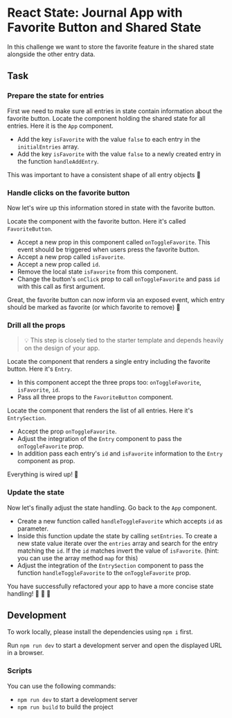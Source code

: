 # React State: Journal App with Favorite Button and Shared State

In this challenge we want to store the favorite feature in the shared state alongside the other entry data.

## Task

### Prepare the state for entries

First we need to make sure all entries in state contain information about the favorite button. Locate the component holding the shared state for all entries. Here it is the `App` component.

-   Add the key `isFavorite` with the value `false` to each entry in the `initialEntries` array.
-   Add the key `isFavorite` with the value `false` to a newly created entry in the function `handleAddEntry`.

This was important to have a consistent shape of all entry objects 🚀

### Handle clicks on the favorite button

Now let's wire up this information stored in state with the favorite button.

Locate the component with the favorite button. Here it's called `FavoriteButton`.

-   Accept a new prop in this component called `onToggleFavorite`. This event should be triggered when users press the favorite button.
-   Accept a new prop called `isFavorite`.
-   Accept a new prop called `id`.
-   Remove the local state `isFavorite` from this component.
-   Change the button's `onClick` prop to call `onToggleFavorite` and pass `id` with this call as first argument.

Great, the favorite button can now inform via an exposed event, which entry should be marked as favorite (or which favorite to remove) 🚀

### Drill all the props

> 💡 This step is closely tied to the starter template and depends heavily on the design of your app.

Locate the component that renders a single entry including the favorite button. Here it's `Entry`.

-   In this component accept the three props too: `onToggleFavorite`, `isFavorite`, `id`.
-   Pass all three props to the `FavoriteButton` component.

Locate the component that renders the list of all entries. Here it's `EntrySection`.

-   Accept the prop `onToggleFavorite`.
-   Adjust the integration of the `Entry` component to pass the `onToggleFavorite` prop.
-   In addition pass each entry's `id` and `isFavorite` information to the `Entry` component as prop.

Everything is wired up! 🚀

### Update the state

Now let's finally adjust the state handling. Go back to the `App` component.

-   Create a new function called `handleToggleFavorite` which accepts `id` as parameter.
-   Inside this function update the state by calling `setEntries`. To create a new state value iterate over the `entries` array and search for the entry matching the `id`. If the `id` matches invert the value of `isFavorite`. (hint: you can use the array method `map` for this)
-   Adjust the integration of the `EntrySection` component to pass the function `handleToggleFavorite` to the `onToggleFavorite` prop.

You have successfully refactored your app to have a more concise state handling! 🚀 🚀 🚀

## Development

To work locally, please install the dependencies using `npm i` first.

Run `npm run dev` to start a development server and open the displayed URL in a browser.

### Scripts

You can use the following commands:

-   `npm run dev` to start a development server
-   `npm run build` to build the project
